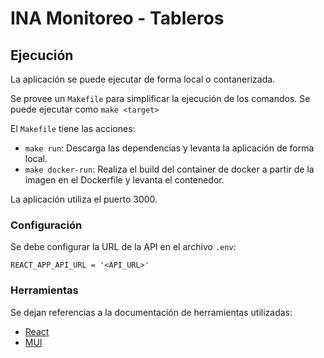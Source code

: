 # INA Monitoreo - Tableros

## Ejecución
La aplicación se puede ejecutar de forma local o contanerizada. 

Se provee un  `Makefile` para simplificar la ejecución de los comandos. Se puede ejecutar como `make <target>`

El `Makefile` tiene las acciones:
* `make run`: Descarga las dependencias y levanta la aplicación de forma local.
* `make docker-run`: Realiza el build del container de docker a partir de la imagen en el Dockerfile y levanta el contenedor.

La aplicación utiliza el puerto 3000.

### Configuración
Se debe configurar la URL de la API en el archivo `.env`:

```
REACT_APP_API_URL = '<API_URL>'
```

### Herramientas

Se dejan referencias a la documentación de herramientas utilizadas:
* [React](https://react.dev/)
* [MUI](https://mui.com/)
